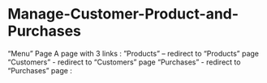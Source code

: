 # Manage-Customer-Product-and-Purchases
“Menu” Page
A page with 3 links :
”Products” – redirect to “Products” page
“Customers” - redirect to “Customers” page
“Purchases” - redirect to “Purchases” page :
